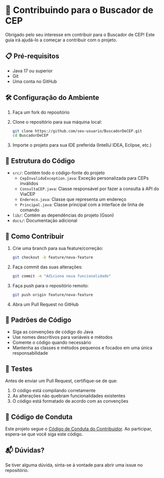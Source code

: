 # 👋 Contribuindo para o Buscador de CEP

Obrigado pelo seu interesse em contribuir para o Buscador de CEP! Este guia irá ajudá-lo a começar a contribuir com o projeto.

## 📋 Pré-requisitos

- Java 17 ou superior
- Git
- Uma conta no GitHub

## 🛠️ Configuração do Ambiente

1. Faça um fork do repositório
2. Clone o repositório para sua máquina local:
   ```bash
   git clone https://github.com/seu-usuario/BuscadorDeCEP.git
   cd BuscadorDeCEP
   ```

3. Importe o projeto para sua IDE preferida (IntelliJ IDEA, Eclipse, etc.)

## 🔧 Estrutura do Código

- `src/`: Contém todo o código-fonte do projeto
  - `CepInvalidoException.java`: Exceção personalizada para CEPs inválidos
  - `ConsultaCEP.java`: Classe responsável por fazer a consulta à API do ViaCEP
  - `Endereco.java`: Classe que representa um endereço
  - `Principal.java`: Classe principal com a interface de linha de comando
- `lib/`: Contém as dependências do projeto (Gson)
- `docs/`: Documentação adicional

## 🚀 Como Contribuir

1. Crie uma branch para sua feature/correção:
   ```bash
   git checkout -b feature/nova-feature
   ```

2. Faça commit das suas alterações:
   ```bash
   git commit -m "Adiciona nova funcionalidade"
   ```

3. Faça push para o repositório remoto:
   ```bash
   git push origin feature/nova-feature
   ```

4. Abra um Pull Request no GitHub

## 📝 Padrões de Código

- Siga as convenções de código do Java
- Use nomes descritivos para variáveis e métodos
- Comente o código quando necessário
- Mantenha as classes e métodos pequenos e focados em uma única responsabilidade

## 🧪 Testes

Antes de enviar um Pull Request, certifique-se de que:

1. O código está compilando corretamente
2. As alterações não quebram funcionalidades existentes
3. O código está formatado de acordo com as convenções

## 📜 Código de Conduta

Este projeto segue o [Código de Conduta do Contribuidor](CODE_OF_CONDUCT.md). Ao participar, espera-se que você siga este código.

## 📬 Dúvidas?

Se tiver alguma dúvida, sinta-se à vontade para abrir uma issue no repositório.
